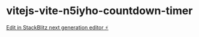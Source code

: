 # vitejs-vite-n5iyho-countdown-timer

[Edit in StackBlitz next generation editor ⚡️](https://stackblitz.com/~/github.com/PatrickJS/vitejs-vite-n5iyho-countdown-timer)